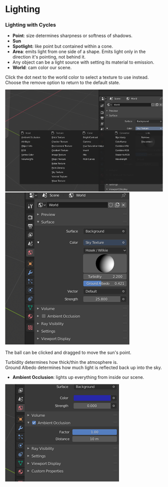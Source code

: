# Lighting

### Lighting with Cycles

* **Point**: size determines sharpness or softness of shadows.
* **Sun**
* **Spotlight:** like point but contained within a cone.
* **Area**: emits light from one side of a shape. Emits light only in the direction it's pointing, not behind it.
* Any object can be a light source with setting its material to emission.
* **World**: cam color our scene.

Click the dot next to the world color to select a texture to use instead. Choose the remove option to return to the default state.

![](<../../.gitbook/assets/image (140) (1) (1) (1).png>)![](<../../.gitbook/assets/image (141) (1) (1) (1) (1) (1).png>)

The ball can be clicked and dragged to move the sun's point.

Turbidity determines how thick/thin the atmosphere is.\
Ground Albedo determines how much light is reflected back up into the sky.

* **Ambient Occlusion**: lights up everything from inside our scene.

![](<../../.gitbook/assets/image (139) (1) (1).png>)
